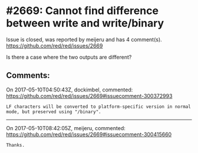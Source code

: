 
#2669: Cannot find difference between write and write/binary
================================================================================
Issue is closed, was reported by meijeru and has 4 comment(s).
<https://github.com/red/red/issues/2669>

Is there a case where the two outputs are different? 


Comments:
--------------------------------------------------------------------------------

On 2017-05-10T04:50:43Z, dockimbel, commented:
<https://github.com/red/red/issues/2669#issuecomment-300372993>

    LF characters will be converted to platform-specific version in normal mode, but preserved using "/binary".

--------------------------------------------------------------------------------

On 2017-05-10T08:42:05Z, meijeru, commented:
<https://github.com/red/red/issues/2669#issuecomment-300415660>

    Thanks.

